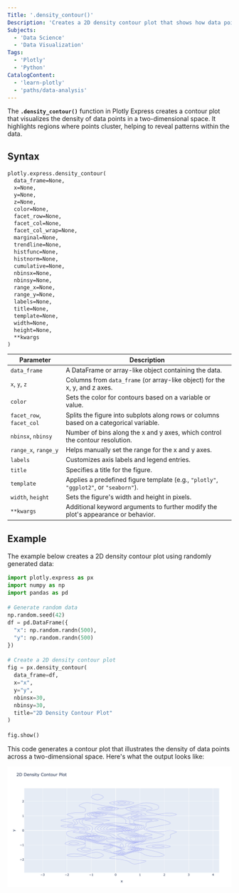 ```yaml
---
Title: '.density_contour()'
Description: 'Creates a 2D density contour plot that shows how data points are concentrated in a two-dimensional space.'
Subjects:
  - 'Data Science'
  - 'Data Visualization'
Tags:
  - 'Plotly'
  - 'Python'
CatalogContent:
  - 'learn-plotly'
  - 'paths/data-analysis'
---
```


The **`.density_contour()`** function in Plotly Express creates a contour plot that visualizes the density of data points in a two-dimensional space. It highlights regions where points cluster, helping to reveal patterns within the data.

## Syntax

```pseudo
plotly.express.density_contour(
  data_frame=None,
  x=None,
  y=None,
  z=None,
  color=None,
  facet_row=None,
  facet_col=None,
  facet_col_wrap=None,
  marginal=None,
  trendline=None,
  histfunc=None,
  histnorm=None,
  cumulative=None,
  nbinsx=None,
  nbinsy=None,
  range_x=None,
  range_y=None,
  labels=None,
  title=None,
  template=None,
  width=None,
  height=None,
  **kwargs
)
```

| **Parameter**            | **Description**                                                                        |
| ------------------------ | -------------------------------------------------------------------------------------- |
| `data_frame`             | A DataFrame or array-like object containing the data.                                  |
| `x`, `y`, `z`            | Columns from `data_frame` (or array-like object) for the x, y, and z axes.             |
| `color`                  | Sets the color for contours based on a variable or value.                              |
| `facet_row`, `facet_col` | Splits the figure into subplots along rows or columns based on a categorical variable. |
| `nbinsx`, `nbinsy`       | Number of bins along the x and y axes, which control the contour resolution.           |
| `range_x`, `range_y`     | Helps manually set the range for the x and y axes.                                     |
| `labels`                 | Customizes axis labels and legend entries.                                             |
| `title`                  | Specifies a title for the figure.                                                      |
| `template`               | Applies a predefined figure template (e.g., `"plotly"`, `"ggplot2"`, or `"seaborn"`).  |
| `width`, `height`        | Sets the figure's width and height in pixels.                                          |
| `**kwargs`               | Additional keyword arguments to further modify the plot's appearance or behavior.      |

## Example

The example below creates a 2D density contour plot using randomly generated data:

```python
import plotly.express as px
import numpy as np
import pandas as pd

# Generate random data
np.random.seed(42)
df = pd.DataFrame({
  "x": np.random.randn(500),
  "y": np.random.randn(500)
})

# Create a 2D density contour plot
fig = px.density_contour(
  data_frame=df,
  x="x",
  y="y",
  nbinsx=30,
  nbinsy=30,
  title="2D Density Contour Plot"
)

fig.show()
```

This code generates a contour plot that illustrates the density of data points across a two-dimensional space. Here's what the output looks like:

![The output for the above example](https://raw.githubusercontent.com/Codecademy/docs/main/media/2D-Density-Contour-Plot.png)
